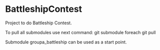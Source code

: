 BattleshipContest
=================

Project to do Battleship Contest.

To pull all submodules use next command:
git submodule foreach git pull


Submodule groupa\_battleship can be used as a start point.
